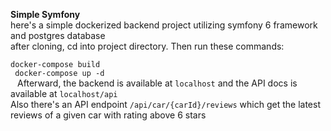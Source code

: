 <b>Simple Symfony</b><br>
here's a simple dockerized backend project utilizing symfony 6 framework and postgres database<br>
after cloning, cd into project directory. Then run these commands:<br>
<code>
docker-compose build<br>
docker-compose up -d<br>
</code>
Afterward, the backend is available at <code>localhost</code> and the API docs is available at <code>localhost/api</code> </br>
Also there's an API endpoint <code>/api/car/{carId}/reviews</code> which get the latest reviews of a given car with rating above 6 stars